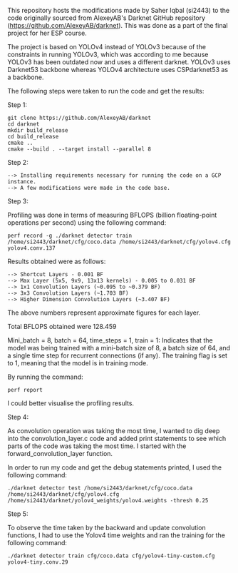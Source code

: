 This repository hosts the modifications made by Saher Iqbal (si2443) to the code originally sourced from AlexeyAB's Darknet GitHub repository (https://github.com/AlexeyAB/darknet). This was done as a part of the final project for her ESP course. 

The project is based on YOLOv4 instead of YOLOv3 because of the constraints in running YOLOv3, which was according to me because YOLOv3 has been outdated now and uses a different darknet. YOLOv3 uses Darknet53 backbone whereas YOLOv4 architecture uses CSPdarknet53 as a backbone.

The following steps were taken to run the code and get the results:

Step 1:

```
git clone https://github.com/AlexeyAB/darknet
cd darknet
mkdir build_release
cd build_release
cmake ..
cmake --build . --target install --parallel 8
```

Step 2:

    --> Installing requirements necessary for running the code on a GCP instance.
    --> A few modifications were made in the code base.

Step 3:

Profiling was done in terms of measuring BFLOPS (billion floating-point operations per second) using the following command:
```
perf record -g ./darknet detector train /home/si2443/darknet/cfg/coco.data /home/si2443/darknet/cfg/yolov4.cfg yolov4.conv.137
```
Results obtained were as follows:

    --> Shortcut Layers - 0.001 BF
    --> Max Layer (5x5, 9x9, 13x13 kernels) - 0.005 to 0.031 BF
    --> 1x1 Convolution Layers (~0.095 to ~0.379 BF)
    --> 3x3 Convolution Layers (~1.703 BF)
    --> Higher Dimension Convolution Layers (~3.407 BF)

The above numbers represent approximate figures for each layer.

Total BFLOPS obtained were 128.459

Mini_batch = 8, batch = 64, time_steps = 1, train = 1: Indicates that the model was being trained with a mini-batch size of 8, a batch size of 64, and a single time step for recurrent connections (if any). The training flag is set to 1, meaning that the model is in training mode.

By running the command:
```
perf report
```
I could better visualise the profiling results.

Step 4:

As convolution operation was taking the most time, I wanted to dig deep into the convolution_layer.c code and added print statements to see which parts of the code was taking the most time. I started with the forward_convolution_layer function. 

In order to run my code and get the debug statements printed, I used the following command:
```
./darknet detector test /home/si2443/darknet/cfg/coco.data /home/si2443/darknet/cfg/yolov4.cfg /home/si2443/darknet/yolov4_weights/yolov4.weights -thresh 0.25

```

Step 5:

To observe the time taken by the backward and update convolution functions, I had to use the Yolov4 time weights and ran
the training for the following command:

```
./darknet detector train cfg/coco.data cfg/yolov4-tiny-custom.cfg yolov4-tiny.conv.29
```
